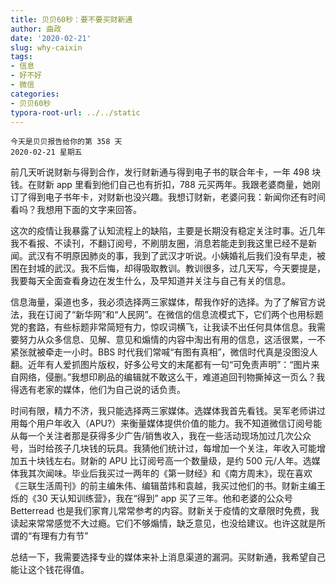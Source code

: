 ```yaml
---
title: 贝贝60秒：要不要买财新通
author: 曲政
date: '2020-02-21'
slug: why-caixin
tags:
- 信息
- 好不好
- 微信
categories:
- 贝贝60秒
typora-root-url: ../../static
---
```

```
今天是贝贝报告给你的第 358 天   
2020-02-21 星期五
```

 前几天听说财新与得到合作，发行财新通与得到电子书的联合年卡，一年 498 块钱。在财新 app 里看到他们自己也有折扣，788 元买两年。我跟老婆商量，她刚订了得到电子书年卡，对财新也没兴趣。我想订财新，老婆问我：新闻你还有时间看吗？我想用下面的文字来回答。

这次的疫情让我暴露了认知流程上的缺陷，主要是长期没有稳定关注时事。近几年我不看报、不读刊，不翻订阅号，不刷朋友圈，消息若能走到我这里已经不是新闻。武汉有不明原因肺炎的事，我到了武汉才听说。小姨婚礼后我们没有早走，被困在封城的武汉。我不后悔，却得吸取教训。教训很多，过几天写，今天要提是，我要每天全面查看身边在发生什么，及早知道并关注与自己有关的信息。

信息海量，渠道也多，我必须选择两三家媒体，帮我作好的选择。为了了解官方说法，我在订阅了“新华网”和“人民网”。在微信的信息流模式下，它们两个也用标题党的套路，有些标题非常简短有力，惊叹词横飞，让我读不出任何具体信息。我需要努力从众多信息、见解、意见和煽情的内容中淘出有用的信息，这活很累，一不紧张就被牵走一小时。BBS 时代我们常喊“有图有真相”，微信时代真是没图没人翻。近年有人爱抓图片版权，好多公号文的末尾都有一句“可免责声明”：“图片来自网络，侵删。”我想印刷品的编辑就不敢这么干，难道追回刊物撕掉这一页么？我得选有老家的媒体，他们为自己说的话负责。

时间有限，精力不济，我只能选择两三家媒体。选媒体我首先看钱。吴军老师讲过用每个用户年收入（APU?）来衡量媒体提供价值的能力。我不知道微信订阅号能从每一个关注者那是获得多少广告/销售收入，我在一些活动现场加过几次公众号，当时给孩子几块钱的玩具。我猜他们统计过，每增加一个关注，年收入可能增加五十块钱左右。财新的 APU 比订阅号高一个数量级，是约 500 元/人年。选媒体我其次闻味。毕业后我买过一两年的《第一财经》和《南方周末》，现在喜欢《三联生活周刊》的前主编朱伟、编辑苗炜和袁越，我买过他们的书。财新主编王烁的《30 天认知训练营》，我在“得到” app 买了三年。他和老婆的公众号 Betterread 也是我们家育儿常常参考的内容。财新关于疫情的文章限时免费，我读起来常常感觉不大过瘾。它们不够煽情，缺乏意见，也没给建议。也许这就是所谓的“有理有力有节”

总结一下，我需要选择专业的媒体来补上消息渠道的漏洞。买财新通，我希望自己能让这个钱花得值。